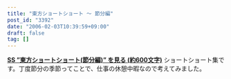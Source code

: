 ```yaml
---
title: "東方ショートショート ～ 節分編"
post_id: "3392"
date: "2006-02-03T10:39:59+09:00"
draft: false
tag: []
---
```



**[SS ”東方ショートショート(節分編)” を見る (約600文字)](/tag/touhou-end-of-winter)** ショートショート集です。丁度節分の季節ってことで、仕事の休憩中暇なので考えてみました。
